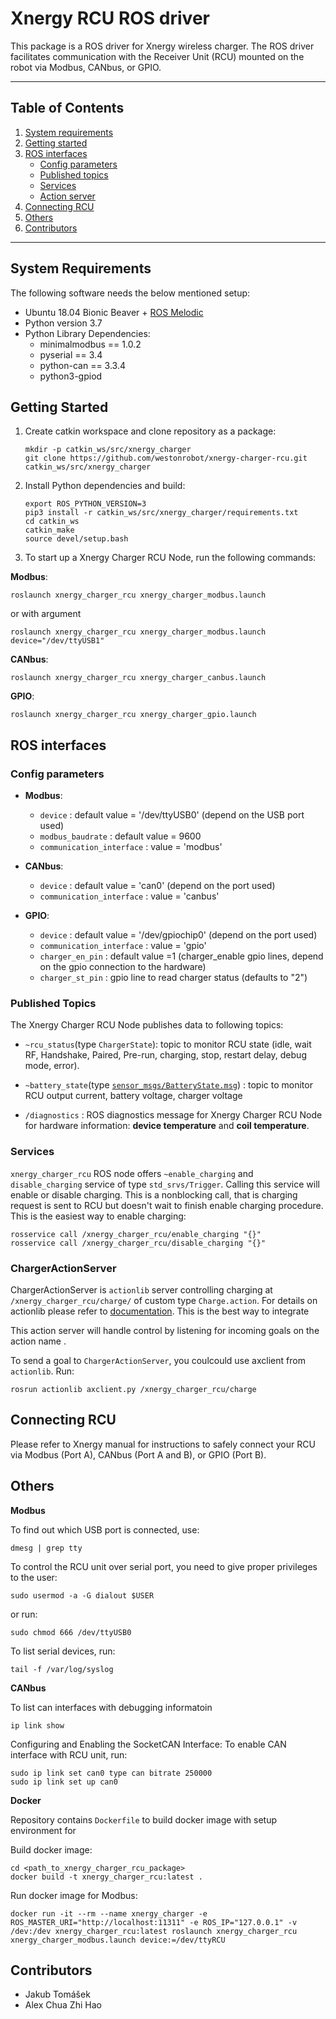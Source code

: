 # Xnergy RCU ROS driver

This package is a ROS driver for Xnergy wireless charger. The ROS driver facilitates communication with the Receiver Unit (RCU) mounted on the robot via Modbus, CANbus, or GPIO. 

---- 
## Table of Contents

1. [System requirements](#system-requirements)
2. [Getting started](#Getting-started)
3. [ROS interfaces](#ros-interfaces)
    * [Config parameters](#config-parameters)
    * [Published topics](#published-topics)
    * [Services](#services)    
    * [Action server](#chargeractionserver)
4. [Connecting RCU](#connecting-RCU)
5. [Others](#others)
6. [Contributors](#contributors)

----


## System Requirements
The following software needs the below mentioned setup:

* Ubuntu 18.04 Bionic Beaver + [ROS Melodic](http://wiki.ros.org/melodic/Installation/Ubuntu)
* Python version 3.7
* Python Library Dependencies:
    * minimalmodbus == 1.0.2
    * pyserial == 3.4
    * python-can == 3.3.4
    * python3-gpiod

## Getting Started

1. Create catkin workspace and clone repository as a package:

    ```
    mkdir -p catkin_ws/src/xnergy_charger
    git clone https://github.com/westonrobot/xnergy-charger-rcu.git catkin_ws/src/xnergy_charger
    ```

2. Install Python dependencies and build:

    ```
    export ROS_PYTHON_VERSION=3
    pip3 install -r catkin_ws/src/xnergy_charger/requirements.txt
    cd catkin_ws
    catkin_make
    source devel/setup.bash
    ```
3. To start up a Xnergy Charger RCU Node, run the following commands:

**Modbus**:

```
roslaunch xnergy_charger_rcu xnergy_charger_modbus.launch
```

or with argument

```
roslaunch xnergy_charger_rcu xnergy_charger_modbus.launch device="/dev/ttyUSB1"
```

**CANbus**:

```
roslaunch xnergy_charger_rcu xnergy_charger_canbus.launch
```

**GPIO**:

```
roslaunch xnergy_charger_rcu xnergy_charger_gpio.launch
```

## ROS interfaces

### Config parameters

* **Modbus**:
    * `device` : default value = '/dev/ttyUSB0' (depend on the USB port used)
    * `modbus_baudrate` : default value = 9600
    * `communication_interface` : value = 'modbus'

* **CANbus**:
    * `device` : default value = 'can0' (depend on the port used)
    * `communication_interface` : value = 'canbus'

* **GPIO**:
    * `device` : default value = '/dev/gpiochip0' (depend on the port used)
    * `communication_interface` : value = 'gpio'
    * `charger_en_pin` : default value =1 (charger_enable gpio lines, depend on the gpio connection to the hardware)
    * `charger_st_pin` : gpio line to read charger status (defaults to "2")


### Published Topics

The Xnergy Charger RCU Node publishes data to following topics:
    
* `~rcu_status`(type `ChargerState`): topic to monitor RCU state (idle, wait RF, Handshake, Paired, Pre-run, charging, stop, restart delay, debug mode, error).

* `~battery_state`(type [`sensor_msgs/BatteryState.msg`](http://docs.ros.org/en/melodic/api/sensor_msgs/html/msg/BatteryState.html)) : topic to monitor RCU output current, battery voltage, charger voltage
    
* `/diagnostics` : ROS diagnostics message for Xnergy Charger RCU Node for hardware information: **device temperature** and **coil temperature**.


### Services

`xnergy_charger_rcu` ROS node offers `~enable_charging` and `disable_charging` service of type `std_srvs/Trigger`. Calling this service will enable or disable charging. This is a nonblocking call, that is charging request is sent to RCU but doesn't wait to finish enable charging procedure. This is the easiest way to enable charging:

```
rosservice call /xnergy_charger_rcu/enable_charging "{}" 
rosservice call /xnergy_charger_rcu/disable_charging "{}" 
```

### ChargerActionServer

ChargerActionServer is `actionlib` server controlling charging at `/xnergy_charger_rcu/charge/` of custom type `Charge.action`. For details on actionlib please refer to [documentation](http://wiki.ros.org/actionlib). This is the best way to integrate  

This action server will handle control by listening for incoming goals on the action name .

To send a goal to `ChargerActionServer`, you coulcould use axclient from `actionlib`. Run:

```
rosrun actionlib axclient.py /xnergy_charger_rcu/charge
```
    

## Connecting RCU

Please refer to Xnergy manual for instructions to safely connect your RCU via Modbus (Port A), CANbus (Port A and B), or GPIO (Port B).

## Others


**Modbus**

To find out which USB port is connected, use:

```
dmesg | grep tty
```

To control the RCU unit over serial port, you need to give proper privileges to the user:

```
sudo usermod -a -G dialout $USER
```

or run:

```
sudo chmod 666 /dev/ttyUSB0
```

To list serial devices, run:

```
tail -f /var/log/syslog
```

**CANbus**

To list can interfaces with debugging informatoin

```
ip link show
```

Configuring and Enabling the SocketCAN Interface: To enable CAN interface with RCU unit, run:         
        
```
sudo ip link set can0 type can bitrate 250000
sudo ip link set up can0
``` 

**Docker**

Repository contains `Dockerfile` to build docker image with setup environment for 

Build docker image:

```
cd <path_to_xnergy_charger_rcu_package>
docker build -t xnergy_charger_rcu:latest .
```

Run docker image for Modbus:

```
docker run -it --rm --name xnergy_charger -e ROS_MASTER_URI="http://localhost:11311" -e ROS_IP="127.0.0.1" -v /dev:/dev xnergy_charger_rcu:latest roslaunch xnergy_charger_rcu xnergy_charger_modbus.launch device:=/dev/ttyRCU
```


## Contributors
* Jakub Tomášek
* Alex Chua Zhi Hao

